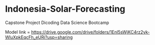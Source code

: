 # Indonesia-Solar-Forecasting
Capstone Project Dicoding Data Science Bootcamp

Model link = https://drive.google.com/drive/folders/1Enl5sWjKC4rz2yk-WluXpkEqcFh_eURi?usp=sharing
